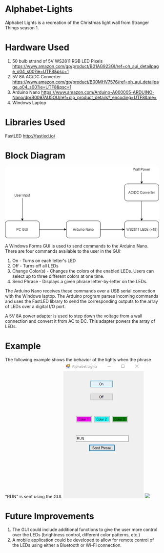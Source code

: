 # Alphabet-Lights
Alphabet Lights is a recreation of the Christmas light wall from Stranger Things season 1.

# Hardware Used
1. 50 bulb strand of 5V WS2811 RGB LED Pixels https://www.amazon.com/gp/product/B01AG923GI/ref=oh_aui_detailpage_o04_s00?ie=UTF8&psc=1
2. 5V 8A AC/DC Converter https://www.amazon.com/gp/product/B00MHV7576/ref=oh_aui_detailpage_o04_s00?ie=UTF8&psc=1
3. Arduino Nano https://www.amazon.com/Arduino-A000005-ARDUINO-Nano/dp/B0097AU5OU/ref=olp_product_details?_encoding=UTF8&me=
4. Windows Laptop

# Libraries Used
FastLED http://fastled.io/

# Block Diagram
![](BlockDiagram.png)

A Windows Forms GUI is used to send commands to the Arduino Nano. There are four commands available to the user in the GUI:
1. On - Turns on each letter's LED
2. Off - Turns off all LEDs
3. Change Color(s) - Changes the colors of the enabled LEDs. Users can select up to three different colors at one time.
4. Send Phrase - Displays a given phrase letter-by-letter on the LEDs.

The Arduino Nano receives these commands over a USB serial connection with the Windows laptop. The Arduino program parses incoming commands and uses the FastLED library to send the corresponding outputs to the array of LEDs over a digital I/O port. 

A 5V 8A power adapter is used to step down the voltage from a wall connection and convert it from AC to DC. This adapter powers the array of LEDs.

# Example
The following example shows the behavior of the lights when the phrase "RUN" is sent using the GUI.
![](EX_GUI.jpg) ![](EX_Lights.gif)

# Future Improvements
1. The GUI could include additional functions to give the user more control over the LEDs (brightness control, different color patterns, etc.)
2. A mobile application could be developed to allow for remote control of the LEDs using either a Bluetooth or Wi-Fi connection.
